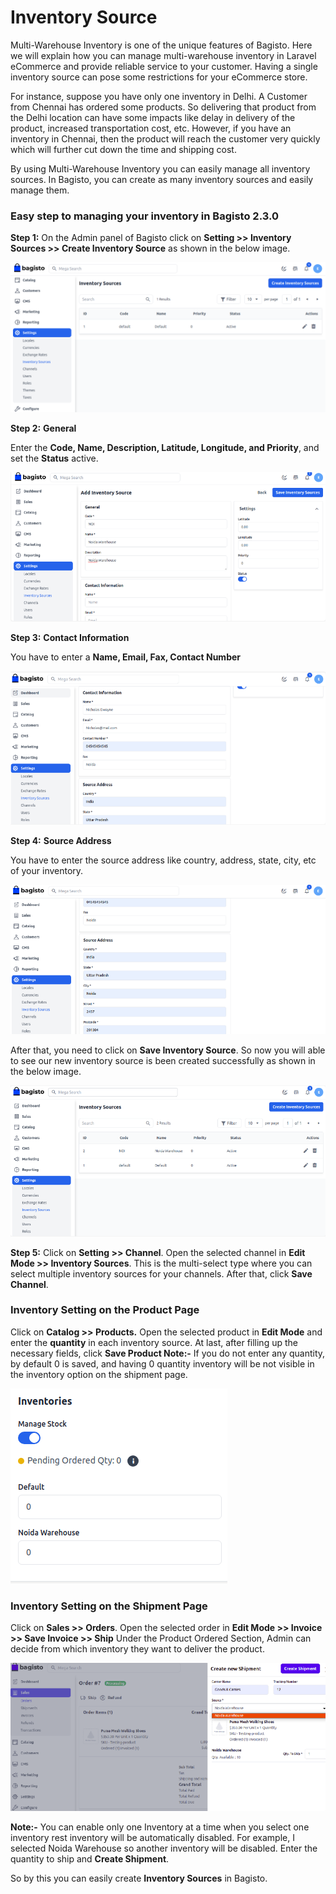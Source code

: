 # Inventory Source

Multi-Warehouse Inventory is one of the unique features of Bagisto. Here we will explain how you can manage multi-warehouse inventory in Laravel eCommerce and provide reliable service to your customer. Having a single inventory source can pose some restrictions for your eCommerce store.

For instance, suppose you have only one inventory in Delhi. A Customer from Chennai has ordered some products. So delivering that product from the Delhi location can have some impacts like delay in delivery of the product, increased transportation cost, etc. However, if you have an inventory in Chennai, then the product will reach the customer very quickly which will further cut down the time and shipping cost. 

By using Multi-Warehouse Inventory you can easily manage all inventory sources. In Bagisto, you can create as many inventory sources and easily manage them.

### Easy step to managing your inventory in Bagisto 2.3.0

**Step 1:** On the Admin panel of Bagisto click on **Setting >> Inventory Sources >> Create Inventory Source** as shown in the below image.

  ![Inventory Source](../../assets/2.3.0/images/settings/inventorySource.png)

**Step 2:** **General**

Enter the **Code, Name, Description, Latitude, Longitude, and Priority**, and set the **Status** active.

![Inventory Configuration](../../assets/2.3.0/images/settings/inventoryConfiguration.png)

**Step 3:** **Contact Information**

You have to enter a **Name, Email, Fax, Contact Number**  

![Contact Info](../../assets/2.3.0/images/settings/contactInfo.png)

**Step 4:** **Source Address**

You have to enter the source address like country, address, state, city, etc of your inventory.

![Source Address](../../assets/2.3.0/images/settings/sourceAddress.png)

After that, you need to click on **Save Inventory Source**. So now you will able to see our new inventory source is been created successfully as shown in the below image.

![Inventory Output](../../assets/2.3.0/images/settings/inventoryOutput.png)

**Step 5:** Click on **Setting >> Channel**. Open the selected channel in **Edit Mode >> Inventory Sources**. This is the multi-select type where you can select multiple inventory sources for your channels. After that, click **Save Channel**.

### Inventory Setting on the Product Page

Click on **Catalog >> Products.** Open the selected product in **Edit Mode** and enter the **quantity** in each inventory source. At last, after filling up the necessary fields, click **Save Product Note:-** If you do not enter any quantity, by default 0 is saved, and having 0 quantity inventory will be not visible in the inventory option on the shipment page.

![Product Inventory](../../assets/2.3.0/images/settings/productInventory.png)

### Inventory Setting on the Shipment Page

Click on **Sales >> Orders**. Open the selected order in **Edit Mode >> Invoice >> Save Invoice >> Ship** Under the Product Ordered Section, Admin can decide from which inventory they want to deliver the product.

![Inventory Setting](../../assets/2.3.0/images/settings/inventorySetting.png)

**Note:-** You can enable only one Inventory at a  time when you select one inventory rest inventory will be automatically disabled. For example, I selected Noida Warehouse so another inventory will be disabled. Enter the quantity to ship and **Create Shipment**.

So by this you can easily create **Inventory Sources** in Bagisto. 